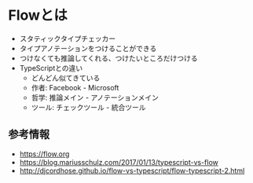 # Flowとは

- スタティックタイプチェッカー
- タイプアノテーションをつけることができる
- つけなくても推論してくれる、つけたいところだけつける
- TypeScriptとの違い
  - どんどん似てきている
  - 作者: Facebook - Microsoft
  - 哲学: 推論メイン - アノテーションメイン
  - ツール: チェックツール - 統合ツール

## 参考情報

- https://flow.org
- https://blog.mariusschulz.com/2017/01/13/typescript-vs-flow
- http://djcordhose.github.io/flow-vs-typescript/flow-typescript-2.html
